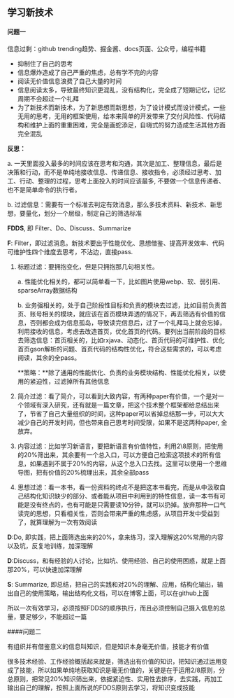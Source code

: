 ## 学习新技术

#### 问题一

信息过剩：github trending趋势、掘金酱、docs页面、公众号，编程书籍
* 抑制住了自己的思考
* 信息爆炸造成了自己严重的焦虑，总有学不完的内容
* 阅读无价值信息浪费了自己大量的时间
* 信息阅读太多，导致最终知识更混乱，没有结构化，完全成了短期记忆，记忆周期不会超过一个礼拜
* 为了新技术而新技术，为了新思想而新思想，为了设计模式而设计模式，一些无用的思考，无用的框架使用，给本来简单的开发带来了交付风险性、代码结构和维护上面的重重困难，完全是画蛇添足，自嗨式的努力造成生活其他方面完全混乱

**反思：**

a. 一天里面投入最多的时间应该在思考和沟通，其次是加工、整理信息，最后是决策和行动，而不是单纯地接收信息、传递信息、接收指令，必须经过思考、加工、行动、整理的过程，思考上面投入的时间应该最多, 不要做一个信息传递者、也不是简单命令的执行者。

b. 过滤信息：需要有一个标准去判定有效消息，那么多技术资料、新技术、新思想，要量化，划分一个层级，制定自己的筛选标准

**FDDS**, 即 Filter、Do、Discuss、Summarize

**F**: Filter，即过滤消息。新技术要出于性能优化、思想借鉴、提高开发效率、代码可维护性四个维度去思考，不沾边，直接pass.

1. 标题过滤：要拥抱变化，但是只拥抱那几句相关性。

   a. 性能优化相关的，都可以简单看一下，比如图片使用webp、软、弱引用、sparseArray数据结构

   b. 业务强相关的，处于自己阶段性目标和负责的模块去过滤，比如目前负责首页、账号相关的模块，就应该在首页模块弄透的情况下，再去筛选有价值的信息，否则都会成为信息孤岛，导致读完信息后，过了一个礼拜马上就会忘掉，利用接收的信息，考虑去改造首页，优化首页的代码。要列出当前阶段的目标去筛选信息：首页相关的，比如rxjava、动态化、首页代码的可维护性、优化首页gson解析的问题、首页代码的结构性优化，符合这些需求的，可以考虑阅读，其余的全pass。

   **策略：**除了通用的性能优化、负责的业务模块结构、性能优化相关，以使用的紧迫性，过滤掉所有其他信息

2. 简介过滤：看了简介，可以看到大致内容，有两种paper有价值，一个是对一个领域有深入研究，还有就是一篇文章，把这个技术整个框架都给总结出来了，节省了自己大量组织的时间，这种paper可以省掉总结那一步，可以大大减少自己的开发时间，但也带来自己思考时间受限，如果不是这两种paper,  全放弃。

3. 内容过滤：比如学习新语言，要把新语言有价值特性，利用2\8原则，把使用的20%筛出来，其余要有一个总入口，可以方便自己检索这项技术的所有信息，如果遇到不属于20%的内容，从这个总入口去找。这里可以使用一个思维导图，把有价值的20%梳理出来，其余全部pass

4. 思想过滤：看一本书，看一份资料的终点不是把这本书看完，而是从中汲取自己结构化知识缺少的部分、或者能从项目中利用到的特性信息，读一本书有可能是没有终点的，也有可能是只需要读10分钟，就可以扔掉。放弃那种一口气读完的思想，只看相关性，否则会带来严重的焦虑感，从项目开发中受益到了，就算理解为一次有效阅读

**D**:Do, 即实践，把上面筛选出来的20%，拿来练习，深入理解这20%常用的内容以及坑，反复地训练，加深理解

**D**:Discuss，和有经验的人讨论，比如坑、使用经验、自己的使用困惑，就是上面那20%，可以快速加深理解

**S**: Summarize, 即总结，把自己的实践和对20%的理解、应用，结构化输出，输出自己的使用策略，输出结构化文档，可以在博客上面，可以在github上面

所以一次有效学习，必须按照FDDS的顺序执行，而且必须控制自己摄入信息的总量，要足够少，不能超过一篇

####问题二

有组织并有借鉴意义的信息叫知识，但是知识本身毫无价值，技能才有价值

很多技术经验、工作经验概括起来就是，筛选出有价值的知识，把知识通过运用变成了技能，所以如果单纯地获取知识是毫无价值的，关键是在于运用2/8原则，分总原则，把常见20%知识筛出来，依据紧迫性、实用性去排序，去实践，再加工输出自己的理解，按照上面所说的FDDS原则去学习，将知识变成技能





